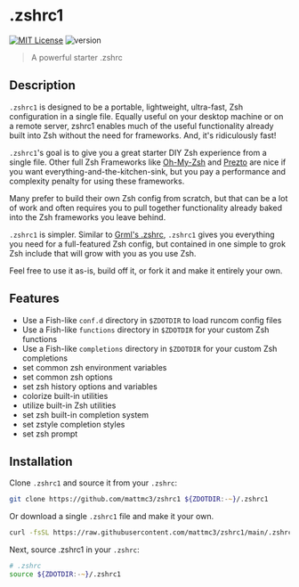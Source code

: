 # .zshrc1

[![MIT License](https://img.shields.io/badge/license-MIT-007EC7.svg)](/LICENSE)
![version](https://img.shields.io/badge/version-v1.0.1-orange)

> A powerful starter .zshrc

## Description

`.zshrc1` is designed to be a portable, lightweight, ultra-fast, Zsh configuration in a
single file. Equally useful on your desktop machine or on a remote server, zshrc1
enables much of the useful functionality already built into Zsh without the need for
frameworks. And, it's ridiculously fast!

`.zshrc1`'s goal is to give you a great starter DIY Zsh experience from a single file.
Other full Zsh Frameworks like [Oh-My-Zsh][ohmyzsh] and [Prezto][prezto] are nice if
you want everything-and-the-kitchen-sink, but you pay a performance and complexity
penalty for using these frameworks.

Many prefer to build their own Zsh config from scratch, but that can be a lot of work
and often requires you to pull together functionality already baked into the Zsh
frameworks you leave behind.

`.zshrc1` is simpler. Similar to [Grml's .zshrc][grml-zshrc], `.zshrc1` gives you
everything you need for a full-featured Zsh config, but contained in one simple to
grok Zsh include that will grow with you as you use Zsh.

Feel free to use it as-is, build off it, or fork it and make it entirely your own.

## Features

- Use a Fish-like `conf.d` directory in `$ZDOTDIR` to load runcom config files
- Use a Fish-like `functions` directory in `$ZDOTDIR` for your custom Zsh functions
- Use a Fish-like `completions` directory in `$ZDOTDIR` for your custom Zsh completions
- set common zsh environment variables
- set common zsh options
- set zsh history options and variables
- colorize built-in utilities
- utilize built-in Zsh utilities
- set zsh built-in completion system
- set zstyle completion styles
- set zsh prompt

## Installation

Clone `.zshrc1` and source it from your `.zshrc`:

```zsh
git clone https://github.com/mattmc3/zshrc1 ${ZDOTDIR:-~}/.zshrc1
```

Or download a single `.zshrc1` file and make it your own.

```zsh
curl -fsSL https://raw.githubusercontent.com/mattmc3/zshrc1/main/.zshrc1 -o ${ZDOTDIR:-~}/.zshrc1
```

Next, source .zshrc1 in your `.zshrc`:

```zsh
# .zshrc
source ${ZDOTDIR:-~}/.zshrc1
```

[ohmyzsh]: https://github.com/ohmyzsh/ohmyzsh
[prezto]: https://github.com/sorin-ionescu/prezto
[grml-zshrc]: https://github.com/grml/grml-etc-core/blob/master/etc/zsh/zshrc
